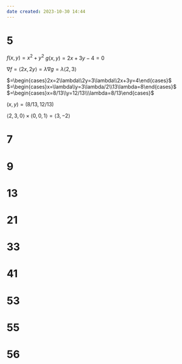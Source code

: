 ```yaml
---
date created: 2023-10-30 14:44
---
```


# 5

$f(x,y)=x^2+y^2$
$g(x,y)=2x+3y-4=0$

$\nabla f=\langle 2x,2y\rangle=\lambda\nabla g=\lambda\langle2,3\rangle$

$=\begin{cases}2x=2\lambda\\2y=3\lambda\\2x+3y=4\end{cases}$
$=\begin{cases}x=\lambda\\y=3\lambda/2\\13\lambda=8\end{cases}$
$=\begin{cases}x=8/13\\y=12/13\\\lambda=8/13\end{cases}$

$(x,y)=(8/13,12/13)$

$\langle2,3,0\rangle\times\langle0,0,1\rangle=\langle3,-2\rangle$

# 7

# 9

# 13

# 21

# 33

# 41

# 53

# 55

# 56
